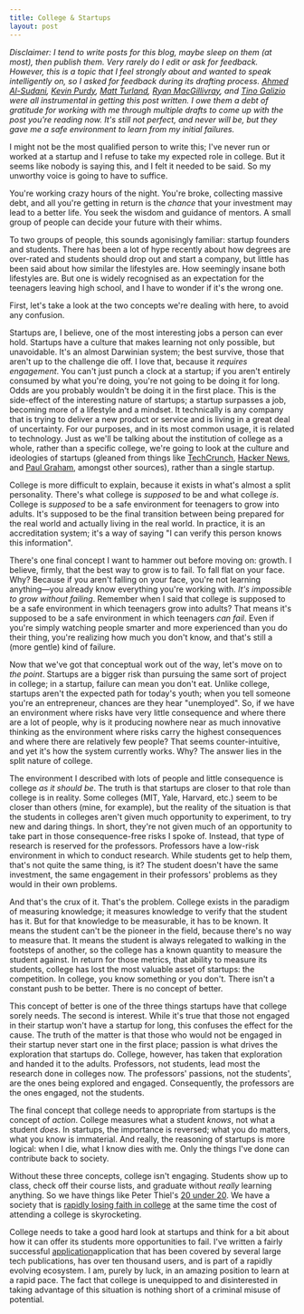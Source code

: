 ```yaml
---
title: College & Startups
layout: post
---
```


*Disclaimer: I tend to write posts for this blog, maybe sleep on them (at most), then publish them. Very rarely do I edit or ask for feedback. However, this is a topic that I feel strongly about and wanted to speak intelligently on, so I asked for feedback during its drafting process. [Ahmed Al-Sudani](http://www.twitter.com/ahmedalsudani "Ahmed Al-Sudani on Twitter"), [Kevin Purdy](http://www.thepurdman.com "Kevin Purdy"), [Matt Turland](http://www.matthewturland.com "Matthew Turland"), [Ryan MacGillivray](https://github.com/RyanMacG "Ryan MacGillivray on Github"), and [Tino Galizio](http://www.twitter.com/tinogalizio "Tino Galizio on Twitter") were all instrumental in getting this post written. I owe them a debt of gratitude for working with me through multiple drafts to come up with the post you're reading now. It's still not perfect, and never will be, but they gave me a safe environment to learn from my initial failures.*

I might not be the most qualified person to write this; I've never run or worked at a startup and I refuse to take my expected role in college. But it seems like nobody is saying this, and I felt it needed to be said. So my unworthy voice is going to have to suffice.

You're working crazy hours of the night. You're broke, collecting massive debt, and all you're getting in return is the *chance* that your investment may lead to a better life. You seek the wisdom and guidance of mentors. A small group of people can decide your future with their whims.

To two groups of people, this sounds agonisingly familiar: startup founders and students. There has been a lot of hype recently about how degrees are over-rated and students should drop out and start a company, but little has been said about how similar the lifestyles are. How seemingly insane both lifestyles are. But one is widely recognised as an expectation for the teenagers leaving high school, and I have to wonder if it's the wrong one.

First, let's take a look at the two concepts we're dealing with here, to avoid any confusion.

Startups are, I believe, one of the most interesting jobs a person can ever hold. Startups have a culture that makes learning not only possible, but unavoidable. It's an almost Darwinian system; the best survive, those that aren't up to the challenge die off. I love that, because it *requires engagement*. You can't just punch a clock at a startup; if you aren't entirely consumed by what you're doing, you're not going to be doing it for long. Odds are you probably wouldn't be doing it in the first place. This is the side-effect of the interesting nature of startups; a startup surpasses a job, becoming more of a lifestyle and a mindset. It technically is any company that is trying to deliver a new product or service and is living in a great deal of uncertainty. For our purposes, and in its most common usage, it is related to technology. Just as we'll be talking about the institution of college as a whole, rather than a specific college, we're going to look at the culture and ideologies of startups (gleaned from things like [TechCrunch](http://www.techcrunch.com/ "TechCrunch"), [Hacker News](http://news.ycombinator.com/ "Hacker News"), and [Paul Graham](http://www.paulgraham.com/articles.html "Paul Graham's Essays"), amongst other sources), rather than a single startup.

College is more difficult to explain, because it exists in what's almost a split personality. There's what college is *supposed* to be and what college *is*. College is *supposed* to be a safe environment for teenagers to grow into adults. It's supposed to be the final transition between being prepared for the real world and actually living in the real world. In practice, it is an accreditation system; it's a way of saying &quot;I can verify this person knows this information&quot;.

There's one final concept I want to hammer out before moving on: growth. I believe, firmly, that the best way to grow is to fail. To fall flat on your face. Why? Because if you aren't falling on your face, you're not learning anything—you already know everything you're working with. *It's impossible to grow without failing*. Remember when I said that college is supposed to be a safe environment in which teenagers grow into adults? That means it's supposed to be a safe environment in which teenagers *can fail*. Even if you're simply watching people smarter and more experienced than you do their thing, you're realizing how much you don't know, and that's still a (more gentle) kind of failure.

Now that we've got that conceptual work out of the way, let's move on to *the point*. Startups are a bigger risk than pursuing the same sort of project in college; in a startup, failure can mean you don't eat. Unlike college, startups aren't the expected path for today's youth; when you tell someone you're an entrepreneur, chances are they hear &quot;unemployed&quot;. So, if we have an environment where risks have very little consequence and where there are a lot of people, why is it producing nowhere near as much innovative thinking as the environment where risks carry the highest consequences and where there are relatively few people? That seems counter-intuitive, and yet it's how the system currently works. Why? The answer lies in the split nature of college.

The environment I described with lots of people and little consequence is college *as it should be*. The truth is that startups are closer to that role than college is in reality. Some colleges (MIT, Yale, Harvard, etc.) seem to be closer than others (mine, for example), but the reality of the situation is that the students in colleges aren't given much opportunity to experiment, to try new and daring things. In short, they're not given much of an opportunity to take part in those consequence-free risks I spoke of. Instead, that type of research is reserved for the professors. Professors have a low-risk environment in which to conduct research. While students get to help them, that's not quite the same thing, is it? The student doesn't have the same investment, the same engagement in their professors' problems as they would in their own problems.

And that's the crux of it. That's the problem. College exists in the paradigm of measuring knowledge; it measures knowledge to verify that the student has it. But for that knowledge to be measurable, it has to be known. It means the student can't be the pioneer in the field, because there's no way to measure that. It means the student is always relegated to walking in the footsteps of another, so the college has a known quantity to measure the student against. In return for those metrics, that ability to measure its students, college has lost the most valuable asset of startups: the competition. In college, you know something or you don't. There isn't a constant push to be better. There is no concept of better.

This concept of better is one of the three things startups have that college sorely needs. The second is interest. While it's true that those not engaged in their startup won't have a startup for long, this confuses the effect for the cause. The truth of the matter is that those who would not be engaged in their startup never start one in the first place; passion is what drives the exploration that startups do. College, however, has taken that exploration and handed it to the adults. Professors, not students, lead most the research done in colleges now. The professors' passions, not the students', are the ones being explored and engaged. Consequently, the professors are the ones engaged, not the students.

The final concept that college needs to appropriate from startups is the concept of *action*. College measures what a student *knows*, not what a student *does*. In startups, the importance is reversed; what you do matters, what you know is immaterial. And really, the reasoning of startups is more logical: when I die, what I know dies with me. Only the things I've done can contribute back to society.

Without these three concepts, college isn't engaging. Students show up to class, check off their course lists, and graduate without *really* learning anything. So we have things like Peter Thiel's [20 under 20](http://www.thielfoundation.org/index.php?option=com_content&id=14:the-thiel-fellowship-20-under-20&catid=1&Itemid=16 "The Thiel Fellowship 20 Under 20"). We have a society that is [rapidly losing faith in college](http://www.businessinsider.com/is-college-worth-it-2011-5 "Is College Worth It? on Business Insider") at the same time the cost of attending a college is skyrocketing.

College needs to take a good hard look at startups and think for a bit about how it can offer its students more opportunities to fail. I've written a fairly successful [application](http://www.2cloudproject.com/ "2cloud, which I plug at every opportunity because it is one of the few things I've ever really accomplished so I feel the need to beat it like a dead horse.")application that has been covered by several large tech publications, has over ten thousand users, and is part of a rapidly evolving ecosystem. I am, purely by luck, in an amazing position to learn at a rapid pace. The fact that college is unequipped to and disinterested in taking advantage of this situation is nothing short of a criminal misuse of potential.
